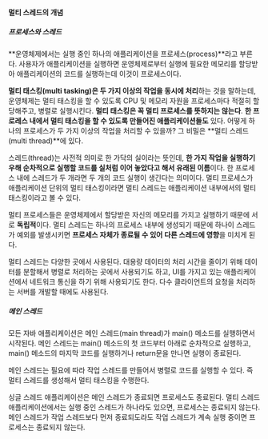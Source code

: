 #### 멀티 스레드의 개념

##### 프로세스와 스레드

**운영체제에서는 실행 중인 하나의 애플리케이션을 프로세스(process)**라고 부른다. 사용자가 애플리케이션을 실행하면 운영체제로부터 실행에 필요한 메모리를 할당받아 애플리케이션의 코드를 실행하는데 이것이 프로세스이다.

**멀티 태스킹(multi tasking)은 두 가지 이상의 작업을 동시에 처리**하는 것을 말하는데, 운영체제는 멀티 태스킹을 할 수 있도록 CPU 및 메모리 자원을 프로세스마다 적절히 할당해주고, 병렬로 실행시킨다. **멀티 태스킹은 꼭 멀티 프로세스를 뜻하지는 않는다**. **한 프로레스 내에서 멀티 태스킹을 할 수 있도록 만들어진 애플리케이션들도** 있다. 어떻게 하나의 프로세스가 두 가지 이상의 작업을 처리할 수 있을까? 그 비밀은 **멀티 스레드(multi thread)**에 있다.

스레드(thread)는 사전적 의미로 한 가닥의 실이라는 뜻인데, **한 가지 작업을 실행하기 우해 순차적으로 실행할 코드를 실처럼 이어 놓았다고 해서 유래된 이름**이다. 한 프로세스 내에 스레드가 두 개라면 두 개의 코드 실행이 생긴다는 의미이다. 멀티 프로세스가 애플리케이션 단위의 멀티 태스킹이라면 멀티 스레드는 애플리케이션 내부에서의 멀티 태스킹이라고 볼 수 있다.

멀티 프로세스들은 운영체제에서 할당받은 자신의 메모리를 가지고 실행하기 때문에 서로 **독립적**이다. 멀티 스레드는 하나의 프로세스 내부에 생성되기 때문에 하나이 스레드가 예외를 발생시키면 **프로세스 자체가 종료될 수 있어 다른 스레드에 영향**을 미치게 된다.

멀티 스레드는 다양한 곳에서 사용된다. 대용량 데이터의 처리 시간을 줄이기 위해 데이터를 분할해서 병렬로 처리하는 곳에서 사용되기도 하고, UI를 가지고 있는 애플리케이션에서 네트워크 통신을 하기 위해 사용되기도 한다. 다수 클라이언트의 요청을 처리하는 서버를 개발할 때에도 사용된다.

##### 메인 스레드

모든 자바 애플리케이션은 메인 스레드(main thread)가 main() 메소드를 실행하면서 시작된다. 메인 스레드는  main() 메소드의 첫 코드부터 아래로 순차적으로 실행하고, main() 메소드의 마지막 코드를 실행하거나 return문을 만나면 실행이 종료된다.

메인 스레드는 필요에 따라 작업 스레드를 만들어서 병렬로 코드를 실행할 수 있다. 즉 멀티 스레드를 생성해서 멀티 태스킹을 수행한다.

싱글 스레드 애플리케이션은 메인 스레드가 종료되면 프로세스도 종료된다. 멀티 스레드 애플리케이션에서는 실행 중인 스레드가 하나라도 있으면, 프로세스는 종료되지 않는다. 메인 스레드가 작업 스레드보다 먼저 종료되도라도 작업 스레드가 계속 실행 중이면 프로세스는 종료되지 않는다.